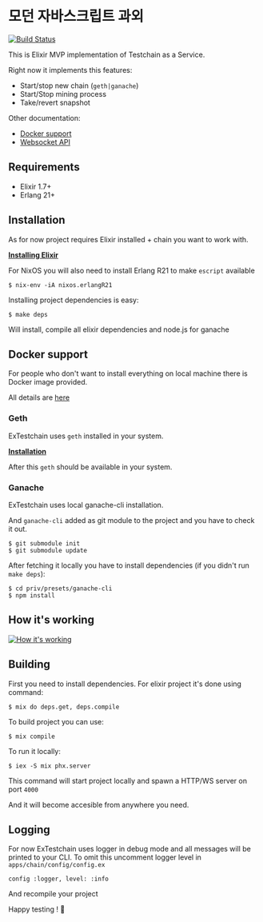 # 모던 자바스크립트 과외

[![Build Status](https://camo.githubusercontent.com/9d65f4f3b984ce840d5965aa36ec898c232273f8/68747470733a2f2f7472617669732d63692e6f72672f6d616b657264616f2f65785f74657374636861696e2e7376673f6272616e63683d6d6173746572)](https://travis-ci.org/makerdao/ex_testchain)

This is Elixir MVP implementation of Testchain as a Service.

Right now it implements this features:

- Start/stop new chain (`geth|ganache`)
- Start/Stop mining process
- Take/revert snapshot

Other documentation:

- [Docker support](https://github.com/makerdao/ex_testchain/blob/master/docs/DOCKER_SERVICE.md)
- [Websocket API](https://github.com/makerdao/ex_testchain/blob/master/docs/WS_API.md)

## Requirements

- Elixir 1.7+
- Erlang 21+

## Installation

As for now project requires Elixir installed + chain you want to work with.

[**Installing Elixir**](https://elixir-lang.org/install.html)

For NixOS you will also need to install Erlang R21 to make `escript` available

```
$ nix-env -iA nixos.erlangR21
```

Installing project dependencies is easy:

```
$ make deps
```

Will install, compile all elixir dependencies and node.js for ganache

## Docker support

For people who don't want to install everything on local machine there is Docker image provided.

All details are [here](https://github.com/makerdao/ex_testchain/blob/master/docs/DOCKER_SERVICE.md)

### Geth

ExTestchain uses `geth` installed in your system.

[**Installation**](https://github.com/ethereum/go-ethereum/wiki/Installing-Geth)

After this `geth` should be available in your system.

### Ganache

ExTestchain uses local ganache-cli installation.

And `ganache-cli` added as git module to the project and you have to check it out.

```
$ git submodule init
$ git submodule update
```

After fetching it locally you have to install dependencies (if you didn't run `make deps`):

```
$ cd priv/presets/ganache-cli
$ npm install
```

## How it's working

[![How it's working](https://github.com/makerdao/ex_testchain/raw/master/how_works.png)](https://github.com/makerdao/ex_testchain/blob/master/how_works.png)

## Building

First you need to install dependencies. For elixir project it's done using command:

```
$ mix do deps.get, deps.compile
```

To build project you can use:

```
$ mix compile
```

To run it locally:

```
$ iex -S mix phx.server
```

This command will start project locally and spawn a HTTP/WS server on port `4000`

And it will become accesible from anywhere you need.

## Logging

For now ExTestchain uses logger in debug mode and all messages will be printed to your CLI. To omit this uncomment logger level in `apps/chain/config/config.ex`

```
config :logger, level: :info
```

And recompile your project

Happy testing ! 👻